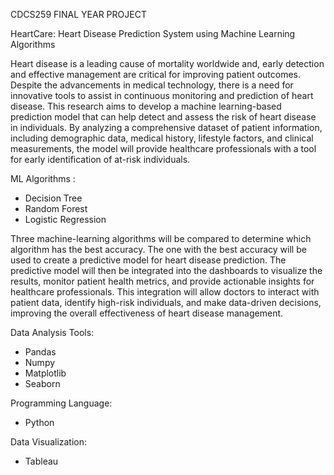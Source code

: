 CDCS259 FINAL YEAR PROJECT

HeartCare: Heart Disease Prediction System using Machine Learning Algorithms

Heart disease is a leading cause of mortality worldwide and, early detection and effective management are critical for improving patient outcomes. Despite the advancements in medical technology, there is a need for innovative tools to assist in continuous monitoring and prediction of heart disease. This research aims to develop a machine learning-based prediction model that can help detect and assess the risk of heart disease in individuals. By analyzing a comprehensive dataset of patient information, including demographic data, medical history, lifestyle factors, and clinical measurements, the model will provide healthcare professionals with a tool for early identification of at-risk individuals.

ML Algorithms :

- Decision Tree
- Random Forest
- Logistic Regression

Three machine-learning algorithms will be compared to determine which algorithm has the best accuracy. The one with the best accuracy will be used to create a predictive model for heart disease prediction.
The predictive model will then be integrated into the dashboards to visualize the results, monitor patient health metrics, and provide actionable insights for healthcare professionals. This integration will allow doctors to interact with patient data, identify high-risk individuals, and make data-driven decisions, improving the overall effectiveness of heart disease management.

Data Analysis Tools:

- Pandas
- Numpy
- Matplotlib
- Seaborn

Programming Language:

- Python

Data Visualization:

- Tableau
